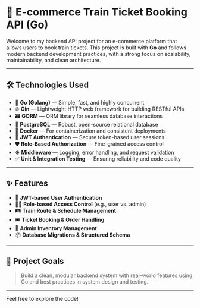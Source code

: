 # 🚄 E-commerce Train Ticket Booking API (Go)

Welcome to my backend API project for an e-commerce platform that allows users to book train tickets. This project is built with **Go** and follows modern backend development practices, with a strong focus on scalability, maintainability, and clean architecture.

---

## 🛠️ Technologies Used

- 🧠 **Go (Golang)** — Simple, fast, and highly concurrent
- 🌐 **Gin** — Lightweight HTTP web framework for building RESTful APIs
- 🗃️ **GORM** — ORM library for seamless database interactions
- 🐘 **PostgreSQL** — Robust, open-source relational database
- 🐳 **Docker** — For containerization and consistent deployments
- 🔐 **JWT Authentication** — Secure token-based user sessions
- 🛡️ **Role-Based Authorization** — Fine-grained access control
- ⚙️ **Middleware** — Logging, error handling, and request validation
- ✅ **Unit & Integration Testing** — Ensuring reliability and code quality

---

## ✨ Features

- 🔐 **JWT-based User Authentication**
- 🧑‍💼 **Role-based Access Control** (e.g., user vs. admin)
- 🛤️ **Train Route & Schedule Management**
- 🎟️ **Ticket Booking & Order Handling**
- 🧾 **Admin Inventory Management**
- 📦 **Database Migrations & Structured Schema**

---

## 📁 Project Goals

> Build a clean, modular backend system with real-world features using Go and best practices in system design and testing.

---

Feel free to explore the code!
